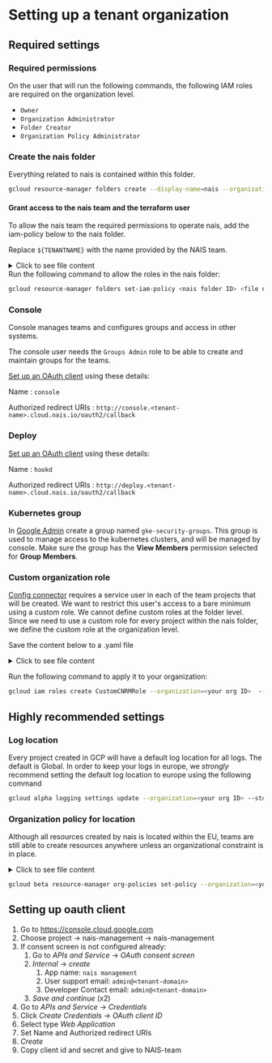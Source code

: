 # Setting up a tenant organization

## Required settings

### Required permissions
On the user that will run the following commands, the following IAM roles are required on the organization level.

- `Owner`
- `Organization Administrator`
- `Folder Creator`
- `Organization Policy Administrator`

### Create the nais folder
Everything related to nais is contained within this folder.

```bash
gcloud resource-manager folders create --display-name=nais --organization=<your org ID>
```

#### Grant access to the nais team and the terraform user
To allow the nais team the required permissions to operate nais, add the iam-policy below to the nais folder.

Replace `${TENANTNAME}` with the name provided by the NAIS team.

<details>
<summary>Click to see file content</summary>
```json
{
  "bindings": [
    {
      "members": [
        "serviceAccount:nais-tf-${TENANTNAME}@nais-io.iam.gserviceaccount.com"
      ],
      "role": "roles/artifactregistry.admin"
    },
    {
      "members": [
        "serviceAccount:nais-tf-${TENANTNAME}@nais-io.iam.gserviceaccount.com"
      ],
      "role": "roles/compute.admin"
    },
    {
      "members": [
        "serviceAccount:nais-tf-${TENANTNAME}@nais-io.iam.gserviceaccount.com"
      ],
      "role": "roles/container.admin"
    },
    {
      "members": [
        "serviceAccount:nais-tf-${TENANTNAME}@nais-io.iam.gserviceaccount.com"
      ],
      "role": "roles/dns.admin"
    },
    {
      "members": [
        "serviceAccount:nais-tf-${TENANTNAME}@nais-io.iam.gserviceaccount.com"
      ],
      "role": "roles/logging.admin"
    },
    {
      "members": [
        "serviceAccount:nais-tf-${TENANTNAME}@nais-io.iam.gserviceaccount.com"
      ],
      "role": "roles/resourcemanager.folderCreator"
    },
    {
      "members": [
        "serviceAccount:nais-tf-${TENANTNAME}@nais-io.iam.gserviceaccount.com"
      ],
      "role": "roles/resourcemanager.folderIamAdmin"
    },
    {
      "members": [
        "serviceAccount:nais-tf-${TENANTNAME}@nais-io.iam.gserviceaccount.com"
      ],
      "role": "roles/resourcemanager.projectCreator"
    },
    {
      "members": [
        "serviceAccount:nais-tf-${TENANTNAME}@nais-io.iam.gserviceaccount.com"
      ],
      "role": "roles/serviceusage.serviceUsageAdmin"
    }
  ]
}
// Todo: find correct roles for viewers and admins
- nais-viewers
- nais-admins
```
</details>
Run the following command to allow the roles in the nais folder:

``` bash
gcloud resource-manager folders set-iam-policy <nais folder ID> <file name>.json
```

### Console
Console manages teams and configures groups and access in other systems. 

<!--- TODO: Explain what this means and how to do it, preferably with gcloud commands --->
The console user needs the `Groups Admin` role to be able to create and maintain groups for the teams.

[Set up an OAuth client](#setting-up-oauth-client) using these details:

Name
: `console`

Authorized redirect URIs
: `http://console.<tenant-name>.cloud.nais.io/oauth2/callback`

### Deploy

[Set up an OAuth client](#setting-up-oauth-client) using these details:

Name
: `hookd`

Authorized redirect URIs
: `http://deploy.<tenant-name>.cloud.nais.io/oauth2/callback`


### Kubernetes group
In [Google Admin](https://admin.google.com) create a group named `gke-security-groups`. 
This group is used to manage access to the kubernetes clusters, and will be managed by console.
Make sure the group has the **View Members** permission selected for **Group Members**.

### Custom organization role
[Config connector](https://cloud.google.com/config-connector/docs/overview) requires a service user in each of the team projects that will be created.
We want to restrict this user's access to a bare minimum using a custom role.
We cannot define custom roles at the folder level. Since we need to use a custom role for every project within the nais folder, we define the custom role at the organization level.

Save the content below to a .yaml file
<details>
<summary>Click to see file content</summary>
``` yaml
title: "NAIS Custom CNRM Role"
description: "Custom role for namespaced cnrm users to allow creation of resources"
stage: "GA"
includedPermissions:
- cloudkms.cryptoKeys.create
- cloudkms.cryptoKeys.get
- cloudkms.cryptoKeys.update
- cloudkms.keyRings.create
- cloudkms.keyRings.get
- cloudkms.keyRings.getIamPolicy
- cloudkms.keyRings.setIamPolicy
- cloudsql.databases.create
- cloudsql.databases.delete
- cloudsql.databases.get
- cloudsql.databases.list
- cloudsql.databases.update
- cloudsql.instances.create
- cloudsql.instances.delete
- cloudsql.instances.get
- cloudsql.instances.list
- cloudsql.instances.update
- cloudsql.users.create
- cloudsql.users.delete
- cloudsql.users.list
- cloudsql.users.update
- resourcemanager.projects.get
- resourcemanager.projects.getIamPolicy
- resourcemanager.projects.setIamPolicy
- storage.buckets.create
- storage.buckets.get
- storage.buckets.getIamPolicy
- storage.buckets.list
- storage.buckets.setIamPolicy
- storage.buckets.update
```
</details>

Run the following command to apply it to your organization:

``` bash
gcloud iam roles create CustomCNRMRole --organization=<your org ID>  --file=<your file name>.yaml
```

## Highly recommended settings
### Log location
Every project created in GCP will have a default log location for all logs. The default is Global.
In order to keep your logs in europe, we _strongly_ recommend setting the default log location to europe using the following command


```bash 
gcloud alpha logging settings update --organization=<your org ID> --storage-location=europe-north1
```
### Organization policy for location
Although all resources created by nais is located within the EU, teams are still able to create resources anywhere unless an organizational constraint is in place.

<details>
<summary>Click to see file content</summary>
``` yaml
constraint: constraints/gcp.resourceLocations
etag: BwVUSr8Q7Ng=
listPolicy:
  allowedValues:
  - in:eu-locations
```
</details>

``` bash
gcloud beta resource-manager org-policies set-policy --organization=<your org ID> <file name>.yaml
```

## Setting up oauth client

1. Go to https://console.cloud.google.com
1. Choose project <tenant org> -> nais-management -> nais-management
1. If consent screen is not configured already:
    1. Go to *APIs and Service* -> *OAuth consent screen*
    1. *Internal* -> *create*
        1. App name: `nais management`
        1. User support email: `admin@<tenant-domain>`
        1. Developer Contact email: `admin@<tenant-domain>`
    1. *Save and continue* (x2)
1. Go to *APIs and Service* -> *Credentials*
1. Click *Create Credentials* -> *OAuth client ID*
1. Select type *Web Application*
1. Set Name and Authorized redirect URIs
1. *Create*
1. Copy client id and secret and give to NAIS-team
